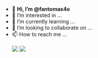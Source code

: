 - 👋 <b>Hi, I’m @fantomas4o</b>
- 👀 I’m interested in ...
- 🌱 I’m currently learning ...
- 💞️ I’m looking to collaborate on ...
- 📫 How to reach me ...
  <br> <br>
  <a href="http://fedia.eu" target="_blank"><img src="https://fedia.eu/wp-content/uploads/2023/08/button_fedia-eu-11.png" border="0"></a> <a href="http://urocibg.eu" target="_blank"><img src="https://fedia.eu/wp-content/uploads/2023/08/button_urocibg-eu10.png" border="0"></a>

<!---
fantomas4o/fantomas4o is a ✨ special ✨ repository because its `README.md` (this file) appears on your GitHub profile.
You can click the Preview link to take a look at your changes.
--->
